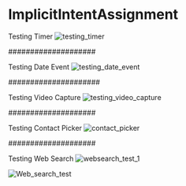 # ImplicitIntentAssignment


Testing Timer
![testing_timer](https://user-images.githubusercontent.com/33952183/63214918-c7785600-c144-11e9-9e0f-d41e8d7e6b4f.png)

####################

Testing Date Event
![testing_date_event](https://user-images.githubusercontent.com/33952183/63214924-e4ad2480-c144-11e9-98e7-7b9a70fcff15.png)

#####################

Testing Video Capture
![testing_video_capture](https://user-images.githubusercontent.com/33952183/63214929-f4c50400-c144-11e9-9cbd-00e263761502.png)

####################

Testing Contact Picker
![contact_picker](https://user-images.githubusercontent.com/33952183/63214933-027a8980-c145-11e9-8de2-33bb8997e2c4.png)

####################

Testing Web Search
![websearch_test_1](https://user-images.githubusercontent.com/33952183/63214935-10c8a580-c145-11e9-980c-25134c4da98c.png)



![Web_search_test](https://user-images.githubusercontent.com/33952183/63214937-11613c00-c145-11e9-823f-d35844051a42.png)
